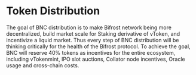# Token Distribution

The goal of BNC distribution is to make Bifrost network being more decentralized, build market scale for Staking derivative of vToken, and incentivize a liquid market. Thus every step of BNC distribution will be thinking critically for the health of the Bifrost protocol. To achieve the goal, BNC will reserve 40% tokens as incentives for the entire ecosystem, including vTokenmint, IPO slot auctions, Collator node incentives, Oracle usage and cross-chain costs.